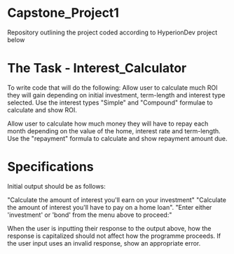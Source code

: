 # Capstone_Project1 
Repository outlining the project coded according to HyperionDev project below

# The Task - Interest_Calculator
To write code that will do the following:
Allow user to calculate much ROI they will gain depending on initial investment, term-length and interest type selected. 
Use the interest types "Simple" and "Compound" formulae to calculate and show ROI.

Allow user to calculate how much money they will have to repay each month depending on the value of the home, interest rate and term-length. Use the "repayment" formula to calculate and show repayment amount due.


# Specifications
Initial output should be as follows:

"Calculate the amount of interest you'll earn on your investment"
"Calculate the amount of interest you'll have to pay on a home loan". 
"Enter either 'investment' or 'bond' from the menu above to proceed:" 

When the user is inputting their response to the output above, how the response is capitalized should not affect how the programme proceeds. If the user input uses an invalid response, show an appropriate error.














